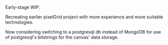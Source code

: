 Early-stage WIP. 

Recreating earlier pixelGrid project with more experience and more suitable technologies.

Now considering switching to a postgresql db instead of MongoDB for use of postgresql's bitstrings for the canvas' data storage.
